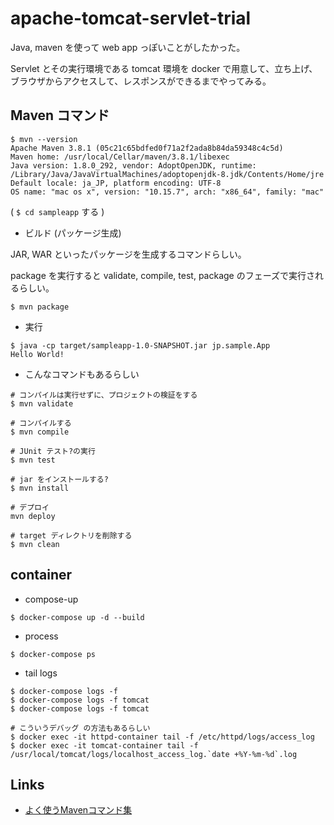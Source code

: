 # apache-tomcat-servlet-trial

Java, maven を使って web app っぽいことがしたかった。

Servlet とその実行環境である tomcat 環境を docker で用意して、立ち上げ、
ブラウザからアクセスして、レスポンスができるまでやってみる。

## Maven コマンド

```shell
$ mvn --version
Apache Maven 3.8.1 (05c21c65bdfed0f71a2f2ada8b84da59348c4c5d)
Maven home: /usr/local/Cellar/maven/3.8.1/libexec
Java version: 1.8.0_292, vendor: AdoptOpenJDK, runtime: /Library/Java/JavaVirtualMachines/adoptopenjdk-8.jdk/Contents/Home/jre
Default locale: ja_JP, platform encoding: UTF-8
OS name: "mac os x", version: "10.15.7", arch: "x86_64", family: "mac"
```

( `$ cd sampleapp` する )

* ビルド (パッケージ生成)

JAR, WAR といったパッケージを生成するコマンドらしい。

package を実行すると validate, compile, test, package のフェーズで実行されるらしい。

```shell
$ mvn package
```

* 実行

```shell
$ java -cp target/sampleapp-1.0-SNAPSHOT.jar jp.sample.App
Hello World!
```

* こんなコマンドもあるらしい

```shell
# コンパイルは実行せずに、プロジェクトの検証をする
$ mvn validate

# コンパイルする
$ mvn compile

# JUnit テスト?の実行
$ mvn test

# jar をインストールする?
$ mvn install

# デプロイ
mvn deploy

# target ディレクトリを削除する
$ mvn clean
```

## container

* compose-up

```shell
$ docker-compose up -d --build
```

* process

```shell
$ docker-compose ps
```

* tail logs

```shell
$ docker-compose logs -f
$ docker-compose logs -f tomcat
$ docker-compose logs -f tomcat

# こういうデバッグ の方法もあるらしい
$ docker exec -it httpd-container tail -f /etc/httpd/logs/access_log
$ docker exec -it tomcat-container tail -f /usr/local/tomcat/logs/localhost_access_log.`date +%Y-%m-%d`.log
```


## Links

* [よく使うMavenコマンド集](https://qiita.com/KevinFQ/items/e8363ad6123713815e68)